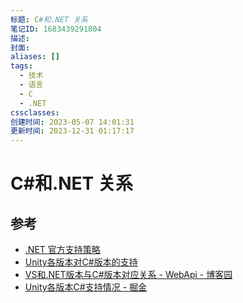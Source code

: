 ```yaml
---
标题: C#和.NET 关系
笔记ID: 1683439291804
描述: 
封面: 
aliases: []
tags:
  - 技术
  - 语言
  - C
  - .NET
cssclasses: 
创建时间: 2023-05-07 14:01:31
更新时间: 2023-12-31 01:17:17
---
```


# C#和.NET 关系

## 参考

- [.NET 官方支持策略](https://dotnet.microsoft.com/zh-cn/platform/support/policy)
- [Unity各版本对C#版本的支持](https://blog.csdn.net/smile_Ho/article/details/119946986)
- [VS和.NET版本与C#版本对应关系 - WebApi - 博客园](https://www.cnblogs.com/webapi/p/15204940.html)
- [Unity各版本C#支持情况 - 掘金](https://juejin.cn/post/7088147774914428941)
